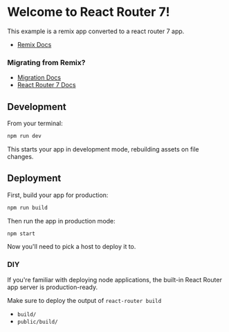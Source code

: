 # Welcome to React Router 7!
This example is a remix app converted to a react router 7 app.

- [Remix Docs](https://remix.run/docs)

### Migrating from Remix?
- [Migration Docs](https://reactrouter.com/upgrading/remix)
- [React Router 7 Docs](https://reactrouter.com/home)

## Development

From your terminal:

```sh
npm run dev
```

This starts your app in development mode, rebuilding assets on file changes.

## Deployment

First, build your app for production:

```sh
npm run build
```

Then run the app in production mode:

```sh
npm start
```

Now you'll need to pick a host to deploy it to.

### DIY

If you're familiar with deploying node applications, the built-in React Router app server is production-ready.

Make sure to deploy the output of `react-router build`

- `build/`
- `public/build/`
